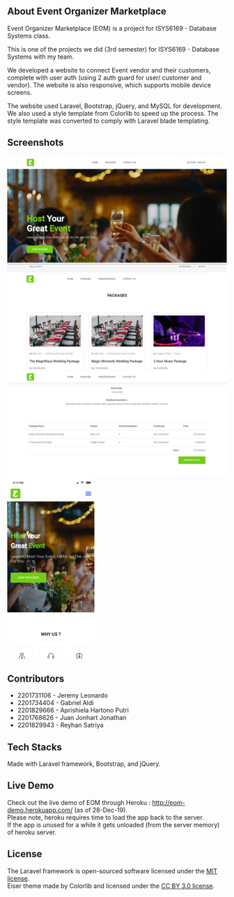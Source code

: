 ## About Event Organizer Marketplace

Event Organizer Marketplace (EOM) is a project for ISYS6169 - Database Systems class.

This is one of the projects we did (3rd semester) for ISYS6169 - Database Systems with my team.

We developed a website to connect Event vendor and their customers, complete with user auth (using 2 auth guard for user/ customer and vendor). The website is also responsive, which supports mobile device screens.

The website used Laravel, Bootstrap, jQuery, and MySQL for development. We also used a style template from Colorlib to speed up the process. The style template was converted to comply with Laravel blade templating.


## Screenshots

![home](.screenshots/home.png?raw=true "home")<br>
![packages](.screenshots/packages.png?raw=true "packages")<br>
![booking-detail](.screenshots/booking-detail.png?raw=true "booking-detail")<br>
<img src=".screenshots/home-mobile.png" width="200px"/>

## Contributors

- 2201731106 - Jeremy Leonardo
- 2201734404 - Gabriel Aldi
- 2201829666 - Aprishiela Hartono Putri
- 2201768626 - Juan Jonhart Jonathan
- 2201829943 - Reyhan Satriya

## Tech Stacks

Made with Laravel framework, Bootstrap, and jQuery.

## Live Demo

Check out the live demo of EOM through Heroku : http://eom-demo.herokuapp.com/ (as of 28-Dec-19).<br>
Please note, heroku requires time to load the app back to the server.<br>
If the app is unused for a while it gets unloaded (from the server memory) of heroku server.

## License

The Laravel framework is open-sourced software licensed under the [MIT license](https://opensource.org/licenses/MIT).<br>
Eiser theme made by Colorlib and licensed under the [CC BY 3.0 license](https://creativecommons.org/licenses/by/3.0).
